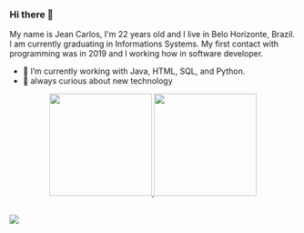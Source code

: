 ### Hi there 👋

My name is Jean Carlos, I'm 22 years old and I live in Belo Horizonte, Brazil. I am currently graduating in Informations Systems. My first contact with programming was in 2019 and  l working how in software developer.

- 🔭 I’m currently working with Java, HTML, SQL, and Python.
- 🌱 always curious about new technology

<div align="center">
  <a href="https://github.com/Jean-Caarlos">
  <img height="180em" src="https://github-readme-stats.vercel.app/api?username=Jean-Caarlos&show_icons=true&theme=dark&include_all_commits=true&count_private=true"/>
  <img height="180em" src="https://github-readme-stats.vercel.app/api/top-langs/?username=Jean-Caarlos&layout=compact&langs_count=7&theme=dark"/>
</div>

 ##
 
<div> 
  <a href="https://www.linkedin.com/in/jean-carlos-626bb5208/" target="_blank"><img src="https://img.shields.io/badge/-LinkedIn-%230077B5?style=for-the-badge&logo=linkedin&logoColor=white" target="_blank"></a> 
 
</div>
